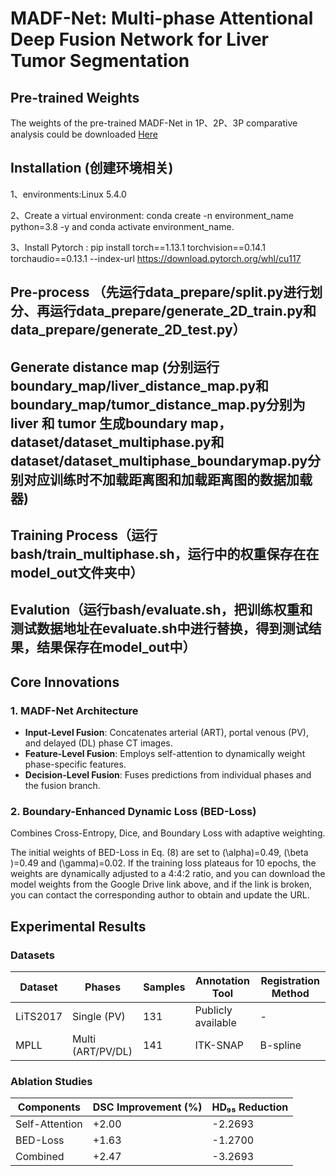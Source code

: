 # MADF-Net: Multi-phase Attentional Deep Fusion Network for Liver Tumor Segmentation  

## Pre-trained Weights  
The weights of the pre-trained MADF-Net in 1P、2P、3P comparative analysis could be downloaded [Here](https://drive.google.com/drive/folders/1FSgOOqEkdjfBTvYudSf9NAxIwG3CxWxW?usp=drive_link)  

## Installation (创建环境相关)
1、environments:Linux 5.4.0

2、Create a virtual environment: conda create -n environment_name python=3.8 -y and conda activate environment_name.

3、Install Pytorch : pip install torch==1.13.1 torchvision==0.14.1 torchaudio==0.13.1 --index-url https://download.pytorch.org/whl/cu117

## Pre-process （先运行data_prepare/split.py进行划分、再运行data_prepare/generate_2D_train.py和data_prepare/generate_2D_test.py）

## Generate distance map (分别运行boundary_map/liver_distance_map.py和boundary_map/tumor_distance_map.py分别为liver 和 tumor 生成boundary map，dataset/dataset_multiphase.py和dataset/dataset_multiphase_boundarymap.py分别对应训练时不加载距离图和加载距离图的数据加载器)

## Training Process（运行bash/train_multiphase.sh，运行中的权重保存在在model_out文件夹中）

## Evalution（运行bash/evaluate.sh，把训练权重和测试数据地址在evaluate.sh中进行替换，得到测试结果，结果保存在model_out中）

## Core Innovations  
### 1. MADF-Net Architecture  
- **Input-Level Fusion**: Concatenates arterial (ART), portal venous (PV), and delayed (DL) phase CT images. 
- **Feature-Level Fusion**: Employs self-attention to dynamically weight phase-specific features.
- **Decision-Level Fusion**: Fuses predictions from individual phases and the fusion branch.  

### 2. Boundary-Enhanced Dynamic Loss (BED-Loss)  
Combines Cross-Entropy, Dice, and Boundary Loss with adaptive weighting. 

The initial weights of BED-Loss in Eq. (8) are set to \(\alpha\)=0.49, \(\beta \)=0.49 and \(\gamma\)=0.02. If the training loss plateaus for 10 epochs, the weights are dynamically adjusted to a 4:4:2 ratio, and you can download the model weights from the Google Drive link above, and if the link is broken, you can contact the corresponding author to obtain and update the URL.

## Experimental Results  
### Datasets  
| Dataset | Phases       | Samples | Annotation Tool | Registration Method |  
|---------|--------------|---------|-----------------|---------------------|  
| LiTS2017| Single (PV)  | 131     | Publicly available | -                   |  
| MPLL    | Multi (ART/PV/DL) | 141   | ITK-SNAP        | B-spline            |  

### Ablation Studies  
| Components       | DSC Improvement (%) | HD₉₅ Reduction |  
|------------------|---------------------|----------------|  
| Self-Attention   | +2.00               | -2.2693        |  
| BED-Loss         | +1.63               | -1.2700        |  
| Combined         | +2.47               | -3.2693        |  






